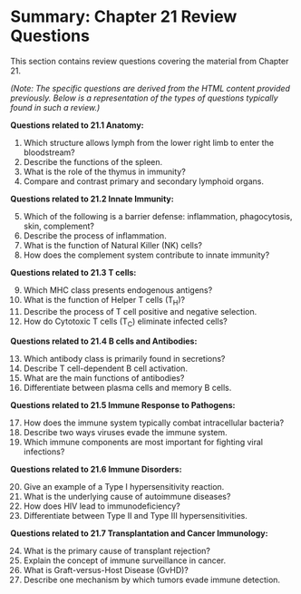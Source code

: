# Summary: Chapter 21 Review Questions

This section contains review questions covering the material from Chapter 21.

*(Note: The specific questions are derived from the HTML content provided previously. Below is a representation of the types of questions typically found in such a review.)*

**Questions related to 21.1 Anatomy:**

1.  Which structure allows lymph from the lower right limb to enter the bloodstream?
2.  Describe the functions of the spleen.
3.  What is the role of the thymus in immunity?
4.  Compare and contrast primary and secondary lymphoid organs.

**Questions related to 21.2 Innate Immunity:**

5.  Which of the following is a barrier defense: inflammation, phagocytosis, skin, complement?
6.  Describe the process of inflammation.
7.  What is the function of Natural Killer (NK) cells?
8.  How does the complement system contribute to innate immunity?

**Questions related to 21.3 T cells:**

9.  Which MHC class presents endogenous antigens?
10. What is the function of Helper T cells (T<sub>H</sub>)?
11. Describe the process of T cell positive and negative selection.
12. How do Cytotoxic T cells (T<sub>C</sub>) eliminate infected cells?

**Questions related to 21.4 B cells and Antibodies:**

13. Which antibody class is primarily found in secretions?
14. Describe T cell-dependent B cell activation.
15. What are the main functions of antibodies?
16. Differentiate between plasma cells and memory B cells.

**Questions related to 21.5 Immune Response to Pathogens:**

17. How does the immune system typically combat intracellular bacteria?
18. Describe two ways viruses evade the immune system.
19. Which immune components are most important for fighting viral infections?

**Questions related to 21.6 Immune Disorders:**

20. Give an example of a Type I hypersensitivity reaction.
21. What is the underlying cause of autoimmune diseases?
22. How does HIV lead to immunodeficiency?
23. Differentiate between Type II and Type III hypersensitivities.

**Questions related to 21.7 Transplantation and Cancer Immunology:**

24. What is the primary cause of transplant rejection?
25. Explain the concept of immune surveillance in cancer.
26. What is Graft-versus-Host Disease (GvHD)?
27. Describe one mechanism by which tumors evade immune detection.
